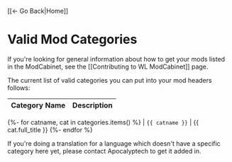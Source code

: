 [[← Go Back|Home]]

# Valid Mod Categories

If you're looking for general information about how to get your mods listed
in the ModCabinet, see the [[Contributing to WL ModCabinet]] page.

The current list of valid categories you can put into your mod headers follows:

| Category Name | Description |
| --- | --- |
{%- for catname, cat in categories.items() %}
| `{{ catname }}` | {{ cat.full_title }}
{%- endfor %}

If you're doing a translation for a language which doesn't have a specific
category here yet, please contact Apocalyptech to get it added in.
